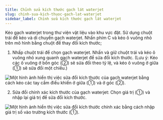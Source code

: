 ```yaml
---
title: Chỉnh sửa kích thước gạch lát waterjet
slug: chinh-sua-kich-thuoc-gach-lat-waterjet
sidebar_label: Chỉnh sửa kích thước gạch lát waterjet
---
```


Kéo gạch waterjet trong thư viện vật liệu vào khu vực đặt. Sử dụng chuột trái để kéo và di chuyển gạch waterjet. Nhấn phím C và kéo ô vuông nhỏ trên mô hình bằng chuột để thay đổi kích thước;

1. Nhấp chuột trái để chọn gạch waterjet. Nhấn và giữ chuột trái và kéo ô vuông nhỏ xung quanh gạch waterjet để sửa đổi kích thước. (Lưu ý: Kéo các ô vuông ở bốn góc (②) sẽ sửa đổi theo tỷ lệ, và kéo ô vuông ở giữa (①) sẽ sửa đổi một chiều.)

![Một hình ảnh hiển thị việc sửa đổi kích thước của gạch waterjet bằng cách kéo các tay cầm điều khiển ở giữa (①) và ở góc (②).](https://storage.googleapis.com/jegavn_kb/images/46a9cf25-14fe-40ad-9982-15b229d3eb7b.png)

2. Sửa đổi chính xác kích thước của gạch waterjet: Chọn giá trị (①) và nhập lại giá trị để sửa đổi kích thước.

![Một hình ảnh hiển thị việc sửa đổi kích thước chính xác bằng cách nhập giá trị số vào trường kích thước (①).](https://storage.googleapis.com/jegavn_kb/images/82969638-a648-4af3-ab36-7269ae36ec88.png)